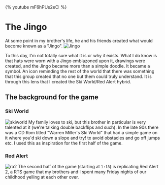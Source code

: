 {% youtube mF6hPUs2eCI %}

# The Jingo
At some point in my brother's life, he and his friends created what would become known as a "Jingo". 
![Jingo](https://dev-to-uploads.s3.amazonaws.com/i/5s4kjn2i45puhttkrkz9.png)

To this day, I'm not totally sure what it is or why it exists. What I do know is that hats were worn with a Jingo emblazoned upon it, drawings were created, and the Jingo became more than a simple doodle. It became a symbol. An icon reminding the rest of the world that there was something that this group created that no one but them could truly understand. It is through this lens that I created the Ski World/Red Alert hybrid.

## The background for the game 
### Ski World
![skiworld](https://dev-to-uploads.s3.amazonaws.com/i/bqi647ki3py6zlyv0lm8.png)
My family loves to ski, but this brother in particular is very talented at it (we're talking double backflips and such). In the late 90s there was a CD Rom titled "Warren Miller's Ski World" that had a simple game on it where you'd ski down a slope and try!  to avoid obstacles and go off jumps etc. I used this as inspiration for the first half of the game. 

### Red Alert
![ra2](https://dev-to-uploads.s3.amazonaws.com/i/kxcmcy2rm1reyqhf4u3v.png)
The second half of the game (starting at `1:18`) is replicating Red Alert 2, a RTS game that my brothers and I spent many Friday nights of our childhood yelling at each other over.

